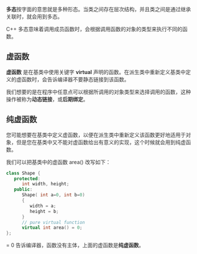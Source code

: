 **<font style="color:rgb(51, 51, 51);">多态</font>**<font style="color:rgb(51, 51, 51);">按字面的意思就是多种形态。当类之间存在层次结构，并且类之间是通过继承关联时，就会用到多态。</font>

<font style="color:rgb(51, 51, 51);">C++ 多态意味着调用成员函数时，会根据调用函数的对象的类型来执行不同的函数。</font>



## <font style="color:rgb(51, 51, 51);">虚函数</font>
**<font style="color:rgb(51, 51, 51);">虚函数</font>**<font style="color:rgb(51, 51, 51);"> </font><font style="color:rgb(51, 51, 51);">是在基类中使用关键字</font><font style="color:rgb(51, 51, 51);"> </font>**<font style="color:rgb(51, 51, 51);">virtual</font>**<font style="color:rgb(51, 51, 51);"> </font><font style="color:rgb(51, 51, 51);">声明的函数。在派生类中重新定义基类中定义的虚函数时，会告诉编译器不要静态链接到该函数。</font>

<font style="color:rgb(51, 51, 51);">我们想要的是在程序中任意点可以根据所调用的对象类型来选择调用的函数，这种操作被称为</font>**<font style="color:rgb(51, 51, 51);">动态链接</font>**<font style="color:rgb(51, 51, 51);">，或</font>**<font style="color:rgb(51, 51, 51);">后期绑定</font>**<font style="color:rgb(51, 51, 51);">。</font>

<font style="color:rgb(51, 51, 51);"></font>

## <font style="color:rgb(51, 51, 51);">纯虚函数</font>
<font style="color:rgb(51, 51, 51);">您可能想要在基类中定义虚函数，以便在派生类中重新定义该函数更好地适用于对象，但是您在基类中又不能对虚函数给出有意义的实现，这个时候就会用到纯虚函数。</font>

<font style="color:rgb(51, 51, 51);">我们可以把基类中的虚函数 area() 改写如下：</font>

```cpp
class Shape {
   protected:
      int width, height;
   public:
      Shape( int a=0, int b=0)
      {
         width = a;
         height = b;
      }
      // pure virtual function
      virtual int area() = 0;
};
```

<font style="color:rgb(51, 51, 51);">= 0 告诉编译器，函数没有主体，上面的虚函数是</font>**<font style="color:rgb(51, 51, 51);">纯虚函数</font>**<font style="color:rgb(51, 51, 51);">。</font>

